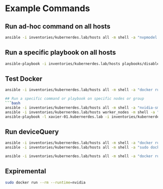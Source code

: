 # Example Commands

## Run ad-hoc command on all hosts 
```bash
ansible -i inventories/kubernerdes.lab/hosts all -m shell -a "nvpmodel -q"
```

## Run a specific playbook on all hosts
```bash
ansible-playbook -i inventories/kubernerdes.lab/hosts playbooks/disable_ipv6.yml
```
## Test Docker
```bash
ansible -i inventories/kubernerdes.lab/hosts all -m shell -a "docker run --rm --runtime nvidia hello-world"

## Run a specific command or playbook on specific nodes or group
```bash
ansible -i inventories/kubernerdes.lab/hosts all -m shell -a "nvidia-smi"
ansible -i inventories/kubernerdes.lab/hosts worker_nodes -m shell -a "nvpmodel -q"
ansible-playbook -l xavier-01.kubernerdes.lab -i inventories/kubernerdes.lab/hosts playbooks/configure_nvidia_power_mode.yml
```

## Run deviceQuery
```bash
ansible -i inventories/kubernerdes.lab/hosts all -m shell -a "docker run --rm --runtime nvidia xift/jetson_devicequery:r32.5.0"
ansible -i inventories/kubernerdes.lab/hosts all -m shell -a "sudo docker run --rm --runtime=nvidia --gpus all ubuntu nvidia-smi"

ansible -i inventories/kubernerdes.lab/hosts all -m shell -a "docker run --rm --gpus all nvidia/cuda:12.0.0-base-ubuntu22.04 nvidia-smi"

```

## Expiremental
```bash
sudo docker run --rm --runtime=nvidia
```
